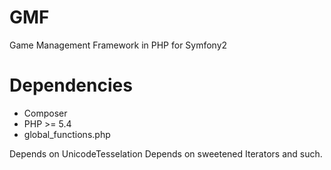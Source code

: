 GMF
===

Game Management Framework in PHP for Symfony2

Dependencies
============

- Composer
- PHP >= 5.4
- global_functions.php

Depends on UnicodeTesselation
Depends on sweetened Iterators and such.